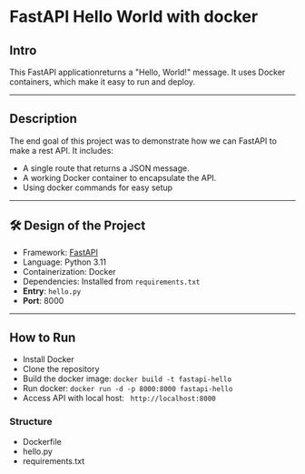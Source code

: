 # FastAPI Hello World with docker

## Intro

This FastAPI applicationreturns a "Hello, World!" message. It uses Docker containers, which make it easy to run and deploy.

---

## Description

The end goal of this project was to demonstrate how we can FastAPI to make a rest API. It includes:
- A single route that returns a JSON message.
- A working Docker container to encapsulate the API.
- Using docker commands for easy setup

---

## 🛠️ Design of the Project

- Framework: [FastAPI](https://fastapi.tiangolo.com/)
- Language: Python 3.11
- Containerization: Docker
- Dependencies: Installed from `requirements.txt`
- **Entry**: `hello.py`
- **Port**: 8000

---

## How to Run

- Install Docker
- Clone the repository
- Build the docker image:  `docker build -t fastapi-hello`
- Run docker: `docker run -d -p 8000:8000 fastapi-hello`
- Access API with local host: ` http://localhost:8000`


### Structure

- Dockerfile
- hello.py
- requirements.txt



